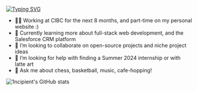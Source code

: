 [![Typing SVG](https://readme-typing-svg.demolab.com?font=Fira+Code&pause=1000&width=435&lines=%F0%9F%91%8B+Hi%2C+I'm+Henry!;%F0%9F%91%A8%E2%80%8D%F0%9F%92%BB+I'm+an+aspiring+software+engineer+%F0%9F%99%82)](https://git.io/typing-svg)

<!--
**1ncipient/1ncipient** is a ✨ _special_ ✨ repository because its `README.md` (this file) appears on your GitHub profile.

Here are some ideas to get you started:

- 🔭 I’m currently working on ...
- 🌱 I’m currently learning ...
- 👯 I’m looking to collaborate on ...
- 🤔 I’m looking for help with ...
- 💬 Ask me about ...
- 📫 How to reach me: ...
- 😄 Pronouns: ...
- ⚡ Fun fact: ...
-->
- 👨‍💻 Working at CIBC for the next 8 months, and part-time on my personal website :)
- 🌱 Currently learning more about full-stack web development, and the Salesforce CRM platform
- 👯 I’m looking to collaborate on open-source projects and niche project ideas
- 🤔 I’m looking for help with finding a Summer 2024 internship or with latte art
- 💬 Ask me about chess, basketball, music, cafe-hopping!

![1ncipient's GitHub stats](https://github-readme-stats.zohan.tech/api?username=1ncipient&show_icons=true&theme=transparent)


